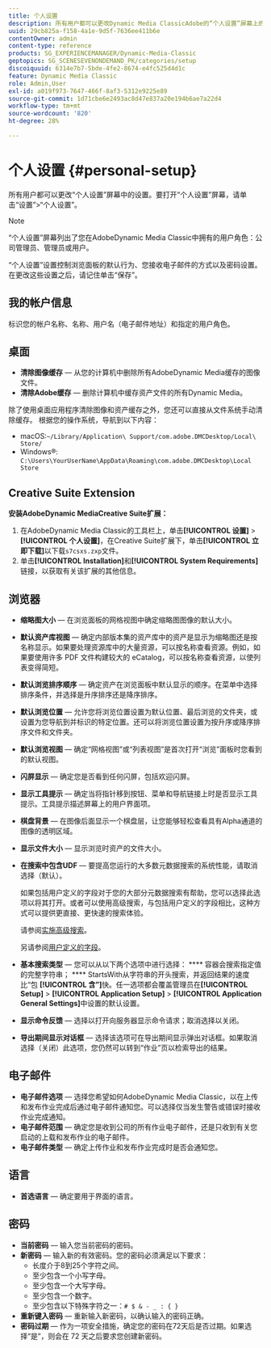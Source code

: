 ```yaml
---
title: 个人设置
description: 所有用户都可以更改Dynamic Media ClassicAdobe的“个人设置”屏幕上的设置。
uuid: 29cb825a-f158-4a1e-9d5f-7636ee411b6e
contentOwner: admin
content-type: reference
products: SG_EXPERIENCEMANAGER/Dynamic-Media-Classic
geptopics: SG_SCENESEVENONDEMAND_PK/categories/setup
discoiquuid: 6314e7b7-5bde-4fe2-8674-e4fc525d4d1c
feature: Dynamic Media Classic
role: Admin,User
exl-id: a019f973-7647-466f-8af3-5312e9225e89
source-git-commit: 1d71cbe6e2493ac8d47e837a20e194b6ae7a22d4
workflow-type: tm+mt
source-wordcount: '820'
ht-degree: 28%

---
```


# 个人设置 {#personal-setup}

所有用户都可以更改“个人设置”屏幕中的设置。要打开“个人设置”屏幕，请单击“设置”>“个人设置”。

>[!NOTE]
>
>“个人设置”屏幕列出了您在AdobeDynamic Media Classic中拥有的用户角色：公司管理员、管理员或用户。

“个人设置”设置控制浏览面板的默认行为、您接收电子邮件的方式以及密码设置。在更改这些设置之后，请记住单击“保存”。

## 我的帐户信息

标识您的帐户名称、名称、用户名（电子邮件地址）和指定的用户角色。

## 桌面

* **清除图像缓存**  — 从您的计算机中删除所有AdobeDynamic Media缓存的图像文件。
* **清除Adobe缓存**  — 删除计算机中缓存资产文件的所有Dynamic Media。

除了使用桌面应用程序清除图像和资产缓存之外，您还可以直接从文件系统手动清除缓存。 根据您的操作系统，导航到以下内容：

* macOS:`~/Library/Application\ Support/com.adobe.DMCDesktop/Local\ Store/`
* Windows®: `C:\Users\YourUserName\AppData\Roaming\com.adobe.DMCDesktop\Local Store`

## Creative Suite Extension

**安装AdobeDynamic MediaCreative Suite扩展：**

1. 在AdobeDynamic Media Classic的工具栏上，单击&#x200B;**[!UICONTROL 设置]** > **[!UICONTROL 个人设置]**，在Creative Suite扩展下，单击&#x200B;**[!UICONTROL 立即下载]**&#x200B;以下载`s7csxs.zxp`文件。
1. 单击&#x200B;**[!UICONTROL Installation]**&#x200B;和&#x200B;**[!UICONTROL System Requirements]**&#x200B;链接，以获取有关该扩展的其他信息。

<!--    A readme file is included at the root of the unzipped file to provide you with additional information about the extension.

1. Depending on your installed operating system, do one of the following: -->

<!-- #### Windows

|If you are running|Do this|
|--- |--- |
|Adobe Illustrator 18 in Adobe Creative Cloud 2014|<ul><li>From the root of the unzipped folder, click CC-2014.</li><li>Depending on the bit version of Adobe Illustrator that you are using, click win32 or win64.</li><li>Click libraries > flame, and then copy `aflame.dll` to Adobe Illustrator's executable folder. For example, `C:\Program Files\Adobe\Adobe Illustrator CC 2014\Support Files\Contents\Windows`. </li></ul><br/>**Note**: This example path is for the 64-bit location; the 32-bit location may fall under Program Files (x86) instead. <br/><ul><li>Return to the same libraries folder, click flamingo, and then copy `aflamingo.dll` to the same Adobe Illustrator executable folder that you used in the previous step. </li><li>Return to the win32 or win64 folder that you selected in step 2, and then copy `AdobeS7FXGFileFormat.aip` to Adobe Illustrator's plug-ins folder. For example, `C:\Program Files\Adobe\Adobe Illustrator CC 2014\Plug-ins\Illustrator Formats`. </li></ul> <br/>**Note**: This example path is for the 64-bit location; the 32-bit location may fall under Program Files (x86) instead.|
|Adobe Illustrator 17 in Adobe Creative Cloud|<ul><li>From the root of the unzipped folder, click CC. </li><li>Depending on the bit version of Adobe Illustrator that you are using, click win32 or win64.</li><li> Copy `AdobeS7FXGFileFormat.aip` to Adobe Illustrator's plug-ins folder. For example, `C:\Program Files\Adobe\Adobe Illustrator CC (64 Bit)\Plug-ins\Illustrator Formats`.</li></ul><br/>**Note**: This example path is for the 64-bit location; the 32-bit location may fall under Program Files (x86) instead.|
|Adobe Illustrator 16 in Adobe Creative Suite 6|<ul><li>From the root of the unzipped folder, click 6.0. </li><li>Depending on the bit version of Adobe Illustrator that you are using, click win32 or win64. </li><li>Copy AdobeS7FXGFileFormat.aip to Adobe Illustrator's plug-ins folder. For example, `C:\Program Files\Adobe\Adobe Illustrator CS6 (64 Bit)\Plug-ins\Illustrator Formats`.</li></ul><br/>**Note**: This example path is for the 64-bit location; the 32-bit location may fall under Program Files (x86) instead.|

#### Mac

|If you are running|Do this|
|--- |--- |
|Adobe Illustrator 18 in Adobe Creative Cloud 2014|<ul><li>From the root of the unzipped folder, click CC-2014 > mac64.</li><li>Click libraries > flame, and then copy the `aflame.framework` folder to Adobe Illustrator package contents folder. For example, `/Applications/Adobe Illustrator CC 2014/ Illustrator.app/Contents/Frameworks/`. (To open Adobe Illustrator’s package contents folder, right-click on the Adobe illustrator CC 2014 icon and click Show Package Contents from context menu).</li><li>Return to the same libraries folder, click `flamingo`, and then copy the `aflamingo.framework` folder to the same Adobe Illustrator package contents folder that you used in the previous step.</li><li>Return to the mac64 folder that you selected in step 1, and then copy the `AdobeS7FXGFileFormat.aip` folder to Adobe Illustrator’s plug-in folder. For example, `/Applications/Adobe Illustrator CC 2014/Plug-ins/Illustrator Formats/`.</li></ul><br/>|
|Adobe Illustrator 17 in Adobe Creative Cloud|<ul><li>From the root of the unzipped folder, click CC > mac64</li><li>Copy the `AdobeS7FXGFileFormat.aip` folder to Adobe Illustrator’s plug-in folder. For example, `/Applications/Adobe Illustrator CC/Plug-ins/Illustrator Formats/`.</li></ul><br/>|
|Adobe Illustrator 16 in Adobe Creative Suite 6|<ul><li>From the root of the unzipped folder, click 6.0 > mac64</li><li>Copy the `AdobeS7FXGFileFormat.aip` folder to Adobe Illustrator’s plug-in folder. For example, `/Applications/Adobe Illustrator CS6/Plug-ins/Illustrator Formats/`.</li></ul>|

The plug-in is now available for you to use in Adobe Illustrator. -->

## 浏览器

* **缩略图大小**  — 在浏览面板的网格视图中确定缩略图图像的默认大小。
* **默认资产库视图**  — 确定内部版本集的资产库中的资产是显示为缩略图还是按名称显示。如果要处理资源库中的大量资源，可以按名称查看资源。例如，如果要使用许多 PDF 文件构建较大的 eCatalog，可以按名称查看资源，以使列表变得简短。
* **默认浏览排序顺序**  — 确定资产在浏览面板中默认显示的顺序。在菜单中选择排序条件，并选择是升序排序还是降序排序。
* **默认浏览位置**  — 允许您将浏览位置设置为默认位置、最后浏览的文件夹，或设置为您导航到并标识的特定位置。还可以将浏览位置设置为按升序或降序排序文件和文件夹。
* **默认浏览视图**  — 确定“网格视图”或“列表视图”是首次打开“浏览”面板时您看到的默认视图。
* **闪屏显示**  — 确定您是否看到任何闪屏，包括欢迎闪屏。
* **显示工具提示**  — 确定当将指针移到按钮、菜单和导航链接上时是否显示工具提示。工具提示描述屏幕上的用户界面项。
* **棋盘背景**  — 在图像后面显示一个棋盘层，让您能够轻松查看具有Alpha通道的图像的透明区域。
* **显示文件大小**  — 显示浏览时资产的文件大小。
* **在搜索中包含UDF**  — 要提高您运行的大多数元数据搜索的系统性能，请取消选择（默认）。

   如果包括用户定义的字段对于您的大部分元数据搜索有帮助，您可以选择此选项以将其打开。或者可以使用高级搜索，与包括用户定义的字段相比，这种方式可以提供更直接、更快速的搜索体验。

   请参阅[实施高级搜索](searching-assets.md#conducting_an_advanced_search)。

   另请参阅[用户定义的字段](application-setup.md#user_defined_fields)。

* **基本搜索类型**  — 您可以从以下两个选项中进行选择： **** 容器会搜索指定值的完整字符串； **** StartsWith从字符串的开头搜索，并返回结果的速度比“包 **[!UICONTROL 含”]**&#x200B;快。任一选项都会覆盖管理员在&#x200B;**[!UICONTROL Setup]** > **[!UICONTROL Application Setup]** > **[!UICONTROL Application General Settings]**&#x200B;中设置的默认设置。
* **显示命令反馈**  — 选择以打开向服务器显示命令请求；取消选择以关闭。
* **导出期间显示对话框**  — 选择该选项可在导出期间显示弹出对话框。如果取消选择（关闭）此选项，您仍然可以转到“作业”页以检索导出的结果。

## 电子邮件

* **电子邮件选项**  — 选择您希望如何AdobeDynamic Media Classic，以在上传和发布作业完成后通过电子邮件通知您。可以选择仅当发生警告或错误时接收作业完成通知。
* **电子邮件范围**  — 确定您是收到公司的所有作业电子邮件，还是只收到有关您启动的上载和发布作业的电子邮件。
* **电子邮件类型**  — 确定上传作业和发布作业完成时是否会通知您。

## 语言

* **首选语言**  — 确定要用于界面的语言。

## 密码

* **当前密码**  — 输入您当前密码的密码。
* **新密码**  — 输入新的有效密码。您的密码必须满足以下要求：
   * 长度介于8到25个字符之间。
   * 至少包含一个小写字母。
   * 至少包含一个大写字母。
   * 至少包含一个数字。
   * 至少包含以下特殊字符之一：`# $ & - _ : { }`
* **重新键入密码**  — 重新输入新密码，以确认输入的密码正确。
* **密码过期**  — 作为一项安全措施，确定您的密码在72天后是否过期。如果选择“是”，则会在 72 天之后要求您创建新密码。
